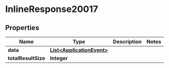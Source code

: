 
# InlineResponse20017

## Properties
Name | Type | Description | Notes
------------ | ------------- | ------------- | -------------
**data** | [**List&lt;ApplicationEvent&gt;**](ApplicationEvent.md) |  | 
**totalResultSize** | **Integer** |  | 



